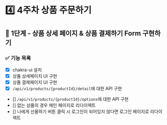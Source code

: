 # 4️⃣ 4주차 상품 주문하기
## 📡 1단계 - 상품 상세 페이지 & 상품 결제하기 Form 구현하기
### ✅ 기능 목록
- [x] chakra-ui 설치
- [x] 상품 상세페이지 UI 구현
- [x] 상품 결제페이지 UI 구현
- [x] `/api/v1/products/{productId}/detail`에 대한 API 구현
- [] `/api/v1/products/{productId}/options`에 대한 API 구현
- [] 없는 상품의 경우 메인 페이지로 리다이렉트
- [] 나에게 선물하기 버튼 클릭 시 로그인이 되어있지 않다면 로그인 페이지로 리다이렉트